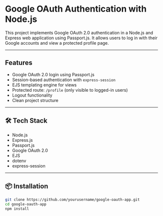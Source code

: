 # Google OAuth Authentication with Node.js

This project implements Google OAuth 2.0 authentication in a Node.js and Express web application using Passport.js. It allows users to log in with their Google accounts and view a protected profile page.

---

##  Features

- Google OAuth 2.0 login using Passport.js
- Session-based authentication with `express-session`
- EJS templating engine for views
- Protected route: `/profile` (only visible to logged-in users)
- Logout functionality
- Clean project structure

---

## 🛠 Tech Stack

- Node.js
- Express.js
- Passport.js
- Google OAuth 2.0
- EJS
- dotenv
- express-session

---

## 📦 Installation

```bash
git clone https://github.com/yourusername/google-oauth-app.git
cd google-oauth-app
npm install

 
 
